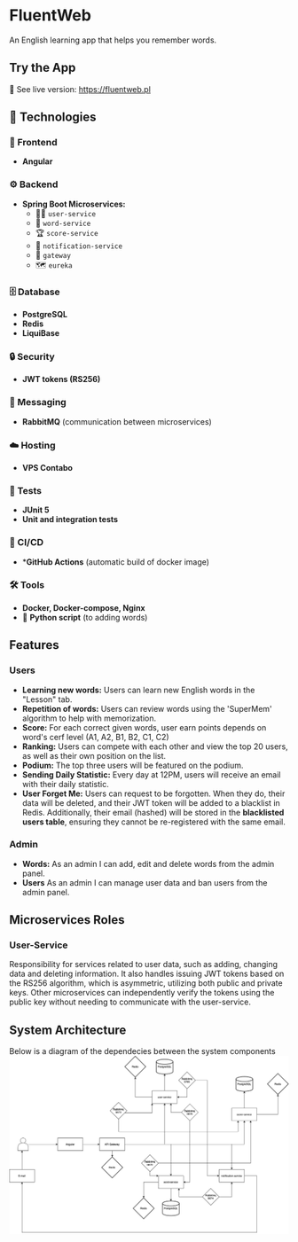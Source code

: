 # FluentWeb
An English learning app that helps you remember words.

## Try the App 
🔗 See live version: https://fluentweb.pl

## 🚀 Technologies  

### 🎨 Frontend  
- **Angular**  

### ⚙️ Backend  
- **Spring Boot Microservices:**  
  - 🧑‍💻 `user-service`  
  - 📖 `word-service`  
  - 🏆 `score-service`  
  - 🔔 `notification-service`  
  - 🚪 `gateway`  
  - 🗺 `eureka`  

### 🗄 Database  
- **PostgreSQL**  
- **Redis**  
- **LiquiBase**  

### 🔒 Security  
- **JWT tokens (RS256)**  

### 📡 Messaging  
- **RabbitMQ** (communication between microservices)  

### ☁️ Hosting  
- **VPS Contabo**  

### 🧪 Tests  
- **JUnit 5**
- **Unit and integration tests**

### 🔄 CI/CD
- ***GitHub Actions** (automatic build of docker image)
### 🛠 Tools  
- **Docker, Docker-compose, Nginx**  
- 🐍 **Python script** (to adding words)


## Features
### Users
- **Learning new words:** Users can learn new English words in the "Lesson" tab.
- **Repetition of words:** Users can review words using the 'SuperMem' algorithm to help with memorization.
- **Score:** For each correct given words, user earn points depends on word's cerf level (A1, A2, B1, B2, C1, C2)
- **Ranking:** Users can compete with each other and view the top 20 users, as well as their own position on the list.
- **Podium:** The top three users will be featured on the podium.
- **Sending Daily Statistic:** Every day at 12PM, users will receive an email with their daily statistic.
- **User Forget Me:** Users can request to be forgotten. When they do, their data will be deleted, and their JWT token will be added to a blacklist in Redis. Additionally, their email (hashed) will be stored in the **blacklisted users table**, ensuring they cannot be re-registered with the same email.
### Admin
- **Words:** As an admin I can add, edit and delete words from the admin panel.
- **Users**  As an admin I can manage user data and ban users from the admin panel.

## Microservices Roles
### User-Service
Responsibility for services related to user data, such as adding, changing data and deleting information. It also handles issuing JWT tokens based on the RS256 algorithm, which is asymmetric, utilizing both public and private keys. Other microservices can independently verify the tokens using the public key without needing to communicate with the user-service.
## System Architecture

Below is a diagram of the dependecies between the system components
![System Architecture](docs/diagram.png)
